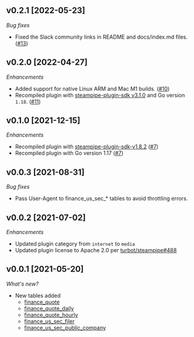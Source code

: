 ## v0.2.1 [2022-05-23]

_Bug fixes_

- Fixed the Slack community links in README and docs/index.md files. ([#13](https://github.com/turbot/steampipe-plugin-finance/pull/13))

## v0.2.0 [2022-04-27]

_Enhancements_

- Added support for native Linux ARM and Mac M1 builds. ([#10](https://github.com/turbot/steampipe-plugin-finance/pull/10))
- Recompiled plugin with [steampipe-plugin-sdk v3.1.0](https://github.com/turbot/steampipe-plugin-sdk/blob/main/CHANGELOG.md#v310--2022-03-30) and Go version `1.18`. ([#11](https://github.com/turbot/steampipe-plugin-finance/pull/11))

## v0.1.0 [2021-12-15]

_Enhancements_

- Recompiled plugin with [steampipe-plugin-sdk-v1.8.2](https://github.com/turbot/steampipe-plugin-sdk/blob/main/CHANGELOG.md#v182--2021-11-22) ([#7](https://github.com/turbot/steampipe-plugin-finance/pull/7))
- Recompiled plugin with Go version 1.17 ([#7](https://github.com/turbot/steampipe-plugin-finance/pull/7))

## v0.0.3 [2021-08-31]

_Bug fixes_

- Pass User-Agent to finance_us_sec_* tables to avoid throttling errors.

## v0.0.2 [2021-07-02]

_Enhancements_

- Updated plugin category from `internet` to `media`
- Updated plugin license to Apache 2.0 per [turbot/steampipe#488](https://github.com/turbot/steampipe/issues/488)

## v0.0.1 [2021-05-20]

_What's new?_

- New tables added
  - [finance_quote](https://hub.steampipe.io/plugins/turbot/finance/tables/finance_quote)
  - [finance_quote_daily](https://hub.steampipe.io/plugins/turbot/finance/tables/finance_quote_daily)
  - [finance_quote_hourly](https://hub.steampipe.io/plugins/turbot/finance/tables/finance_quote_hourly)
  - [finance_us_sec_filer](https://hub.steampipe.io/plugins/turbot/finance/tables/finance_us_sec_filer)
  - [finance_us_sec_public_company](https://hub.steampipe.io/plugins/turbot/finance/tables/finance_us_sec_public_company)
